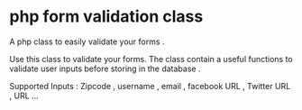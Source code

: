 php form validation class
========================

A php class to easily validate your forms .

Use this class to validate your forms. The class contain a useful functions to validate user inputs before storing in the database .

Supported Inputs : Zipcode , username , email , facebook URL , Twitter URL , URL ... 
